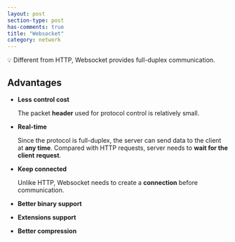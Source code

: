 ```yaml
---
layout: post
section-type: post
has-comments: true
title: "Websocket"
category: network
---
```


<aside>
💡 Different from HTTP, Websocket provides full-duplex communication.

</aside>

## Advantages

- **Less** **control cost**
    
    The packet **header** used for protocol control is relatively small. 
    
- **Real-time**
    
    Since the protocol is full-duplex, the server can send data to the client at **any time**. Compared with HTTP requests, server needs to **wait for the client** **request**.
    
- **Keep connected**
    
    Unlike HTTP, Websocket needs to create a **connection** before communication.
    
- **Better binary support**
- **Extensions support**
- **Better compression**